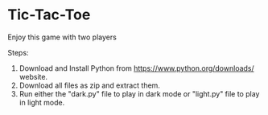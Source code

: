 # Tic-Tac-Toe

Enjoy this game with two players

Steps: 
1. Download and Install Python from https://www.python.org/downloads/ website.
2. Download all files as zip and extract them.
3. Run either the "dark.py" file to play in dark mode or "light.py" file to play in light mode.
